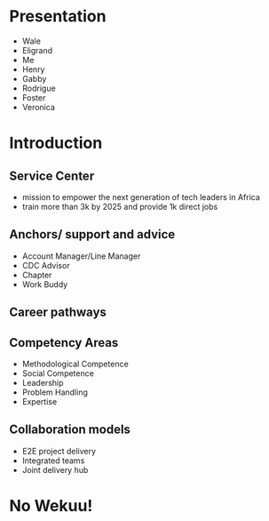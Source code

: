 # Presentation
- Wale
- Eligrand
- Me
- Henry
- Gabby
- Rodrigue
- Foster
- Veronica
# Introduction
## Service Center
- mission to empower the next generation of tech leaders in Africa
- train more than 3k by 2025 and provide 1k direct jobs

## Anchors/ support and advice
- Account Manager/Line Manager
- CDC Advisor
- Chapter
- Work Buddy

## Career pathways
## Competency Areas
- Methodological Competence 
- Social Competence
- Leadership
- Problem Handling
- Expertise
## Collaboration models
- E2E project delivery
- Integrated teams
- Joint delivery hub

# No Wekuu!